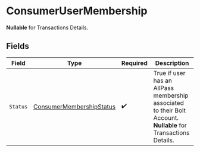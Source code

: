 # ConsumerUserMembership

**Nullable** for Transactions Details.



## Fields

| Field                                                                                                           | Type                                                                                                            | Required                                                                                                        | Description                                                                                                     |
| --------------------------------------------------------------------------------------------------------------- | --------------------------------------------------------------------------------------------------------------- | --------------------------------------------------------------------------------------------------------------- | --------------------------------------------------------------------------------------------------------------- |
| `Status`                                                                                                        | [ConsumerMembershipStatus](../../models/shared/consumermembershipstatus.md)                                     | :heavy_check_mark:                                                                                              | True if user has an AllPass membership associated to their Bolt Account. **Nullable** for Transactions Details. |